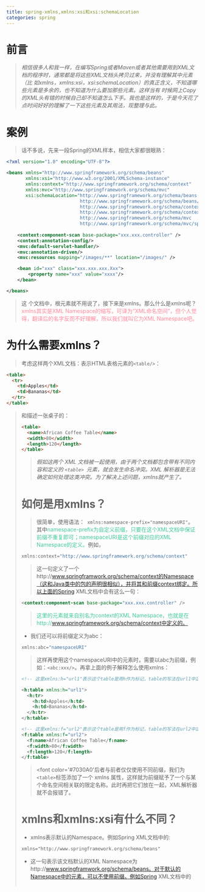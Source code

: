 ```yaml
---
title: spring-xmlns,xmlns:xsi和xsi:schemaLocation
categories: spring
---
```


# 前言
> *相信很多人和我一样，在编写Spring或者Maven或者其他需要用到XML文档的程序时，通常都是将这些XML文档头拷贝过来，并没有理解其中元素（比 如xmlns，xmlns:xsi，xsi:schemaLocation）的真正含义，不知道哪些元素是多余的，也不知道为什么要加那些元素。这样当有 时候网上Copy的XML头有错的时候自己却不知道怎么下手。我也是这样的，于是今天花了点时间好好的理解了一下这些元素及其用法，现整理与此。*

# 案例
> 话不多说，先来一段Spring的XML样本，相信大家都很眼熟：
``` xml
<?xml version="1.0" encoding="UTF-8"?>

<beans xmlns="http://www.springframework.org/schema/beans"
       xmlns:xsi="http://www.w3.org/2001/XMLSchema-instance"
       xmlns:context="http://www.springframework.org/schema/context"
       xmlns:mvc="http://www.springframework.org/schema/mvc"
       xsi:schemaLocation="http://www.springframework.org/schema/beans 
                           http://www.springframework.org/schema/beans/spring-beans.xsd
                           http://www.springframework.org/schema/context 
                           http://www.springframework.org/schema/context/spring-context.xsd
                           http://www.springframework.org/schema/mvc
                           http://www.springframework.org/schema/mvc/spring-mvc.xsd">
                           
    <context:component-scan base-package="xxx.xxx.controller" />
    <context:annotation-config/>
    <mvc:default-servlet-handler/>
    <mvc:annotation-driven/>
    <mvc:resources mapping="/images/**" location="/images/" />

    <bean id="xxx" class="xxx.xxx.xxx.Xxx">
        <property name="xxx" value="xxxx"/>
    </bean>

</beans>
```
> 这 个文档中，根元素<beans/>就不用说了，接下来是xmlns。那么什么是xmlns呢？<font color='#FF899C'>xmlns其实是XML Namespace的缩写，可译为“XML命名空间”，但个人觉得，翻译后的名字反而不好理解，所以我们就叫它为XML Namespace吧。</font>

# 为什么需要xmlns？
> 考虑这样两个XML文档：表示HTML表格元素的`<table/>`：
> 
``` html
<table>
  <tr>
    <td>Apples</td>
    <td>Bananas</td>
  </tr>
</table>
```

> 和描述一张桌子的<table/>：
``` html
<table>
  <name>African Coffee Table</name>
  <width>80</width>
  <length>120</length>
</table>
```

> *假如这两个 XML 文档被一起使用，由于两个文档都包含带有不同内容和定义的 `<table> `元素，就会发生命名冲突。XML 解析器是无法确定如何处理这类冲突。为了解决上述问题，xmlns就产生了。*

# 如何是用xmlns？
> 很简单，使用语法：` xmlns:namespace-prefix="namespaceURI"`。其中<font color='#42CA98'>namespace-prefix为自定义前缀，只要在这个XML文档中保证前缀不重复即可；namespaceURI是这个前缀对应的XML Namespace的定义。</font>例如，
``` d
xmlns:context="http://www.springframework.org/schema/context"
```
> 这一句定义了一个http://www.springframwork.org/schema/context的Namespace（这和Java类中的包的声明很相似），并将其和前缀context绑定。所以上面的Spring XML文档中会有这么一句：
``` xml
<context:component-scan base-package="xxx.xxx.controller" />
```
> <font color='#42CA98'>这里的<component-scan/>元素就来自别名为context的XML Namespace，也就是在http://www.springframework.org/schema/context中定义的。</font>

- 我们还可以将前缀定义为abc：
``` d
xmlns:abc="namespaceURI"
```
> 这样再使用这个namespaceURI中的元素时，需要以abc为前缀，例如：`<abc:xxx/>`。再拿上面的例子解释怎么使用xmlns：

``` xml
<!-- 这里xmlns:h="url1"表示这个table是用h作为标记，table的写法在url1中定义 -->

<h:table xmlns:h="url1"> 
  <h:tr> 
    <h:td>Apples</h:td> 
    <h:td>Bananas</h:td> 
  </h:tr> 
</h:table> 
```
``` xml
<!-- 这里xmlns:f="url2"表示这个table是用f作为标记，table的写法在url2中定义 -->
<f:table xmlns:f="url2"> 
  <f:name>African Coffee Table</f:name> 
  <f:width>80</f:width> 
  <f:length>120</f:length> 
</f:table>  
```

> <font color='#7030A0'后者与前者仅仅使用不同前缀，我们为` <table> `标签添加了一个 xmlns 属性，这样就为前缀赋予了一个与某个命名空间相关联的限定名称。</font>此时再把它们放在一起，XML解析器就不会报错了。

# xmlns和xmlns:xsi有什么不同？
- xmlns表示默认的Namespace。例如Spring XML文档中的:
``` xml
xmlns="http://www.springframework.org/schema/beans"
```
* 这一句表示该文档默认的XML Namespace为http://www.springframwork.org/schema/beans。对于默认的Namespace中的元素，可以不使用前缀。例如Spring XML文档中的